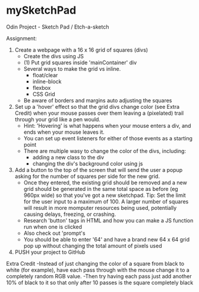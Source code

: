# mySketchPad
Odin Project - Sketch Pad / Etch-a-sketch

Assignment:

1. Create a webpage with a 16 x 16 grid of squares (divs)
    - Create the divs using JS
    - (1) Put grid squares inside 'mainContainer' div
    - Several ways to make the grid vs inline.  
        - float/clear
        - inline-block
        - flexbox
        - CSS Grid
    - Be aware of borders and margins auto adjusting the squares
2. Set up a 'hover' effect so that the grid divs change color (see Extra Credit) when your mouse passes over them
    leaving a (pixelated) trail through your grid like a pen would.
    - Hint: 'Hovering' is what happens when your mouse enters a div, and ends when your mouse leaves it.
    - You can set up event listeners for either of those events as a starting point
    - There are multiple wasy to change the color of the divs, including:
        - adding a new class to the div
        - changing the div's background color using js
3. Add a button to the top of the screen that will send the user a popup asking for
    the number of squares per side for the new grid.  
    - Once they entered, the existing grid should be removed and a new grid should be 
        generated in the same total space as before (eg 960px wide) so that you've got
        a new sketchpad.
        Tip: Set the limit for the user input to a maximum of 100.  A larger number of
                squares will result in more momputer resources being used, potentially
                causing delays, freezing, or crashing.
    - Research 'button' tags in HTML and how you can make a JS function run when one is clicked
    - Also check out 'prompt's
    - You should be able to enter '64' and have a brand new 64 x 64 grid pop up
         without changing the total amount of pixels used
4. PUSH your project to GitHub

Extra Credit
-Instead of just changing the color of a square from black to white (for example), have each pass through with the mouse
    change it to a completely random RGB value.
-Then try having each pass just add another 10% of black to it so that only after 10 passes is the square completely black

